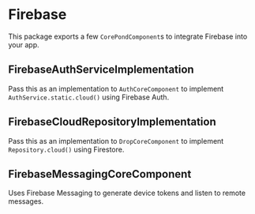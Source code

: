 # Firebase

This package exports a few `CorePondComponent`s to integrate Firebase into your app.

## FirebaseAuthServiceImplementation

Pass this as an implementation to `AuthCoreComponent` to implement `AuthService.static.cloud()` using Firebase Auth.

## FirebaseCloudRepositoryImplementation

Pass this as an implementation to `DropCoreComponent` to implement `Repository.cloud()` using Firestore.

## FirebaseMessagingCoreComponent

Uses Firebase Messaging to generate device tokens and listen to remote messages.
